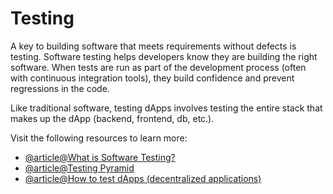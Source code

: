 # Testing

A key to building software that meets requirements without defects is testing. Software testing helps developers know they are building the right software. When tests are run as part of the development process (often with continuous integration tools), they build confidence and prevent regressions in the code.

Like traditional software, testing dApps involves testing the entire stack that makes up the dApp (backend, frontend, db, etc.).

Visit the following resources to learn more:

- [@article@What is Software Testing?](https://www.guru99.com/software-testing-introduction-importance.html)
- [@article@Testing Pyramid](https://www.browserstack.com/guide/testing-pyramid-for-test-automation)
- [@article@How to test dApps (decentralized applications)](https://rhian-is.medium.com/how-to-test-dapps-decentralized-applications-4662cf61db90)
